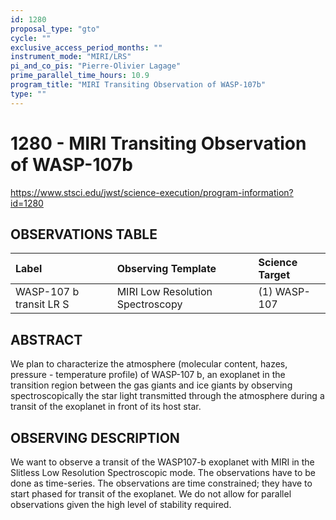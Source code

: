 ```yaml
---
id: 1280
proposal_type: "gto"
cycle: ""
exclusive_access_period_months: ""
instrument_mode: "MIRI/LRS"
pi_and_co_pis: "Pierre-Olivier Lagage"
prime_parallel_time_hours: 10.9
program_title: "MIRI Transiting Observation of WASP-107b"
type: ""
---
```

# 1280 - MIRI Transiting Observation of WASP-107b
https://www.stsci.edu/jwst/science-execution/program-information?id=1280
## OBSERVATIONS TABLE
| Label                      | Observing Template          | Science Target |
| :------------------------- | :-------------------------- | :------------- |
| WASP-107 b transit LR S    | MIRI Low Resolution Spectroscopy | (1) WASP-107   |

## ABSTRACT

We plan to characterize the atmosphere (molecular content, hazes, pressure - temperature profile) of WASP-107 b, an exoplanet in the transition region between the gas giants and ice giants by observing spectroscopically the star light transmitted through the atmosphere during a transit of the exoplanet in front of its host star.

## OBSERVING DESCRIPTION

We want to observe a transit of the WASP107-b exoplanet with MIRI in the Slitless Low Resolution Spectroscopic mode.
The observations have to be done as time-series.
The observations are time constrained; they have to start phased for transit of the exoplanet.
We do not allow for parallel observations given the high level of stability required.